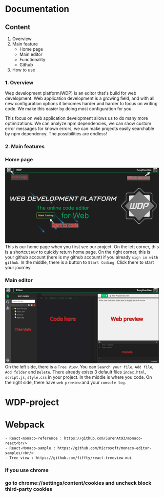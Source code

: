 ﻿# Documentation

## Content
1. Overview
2. Main feature
    * Home page
    * Main editor
    * Functionality
    * Github
3. How to use

### 1. Overview
Wep development platform(WDP) is an editor that's build for web development. Web application development is a growing field, and with all new configuration options it becomes harder and harder to focus on writing code. We make this easier by doing most configuration for you.

This focus on web application development allows us to do many more optimizations. We can analyze npm dependencies, we can show custom error messages for known errors, we can make projects easily searchable by npm dependency. The possibilities are endless!

### 2. Main features
### Home page
![Home page](assets/home.jpg)
This is our home page when you first see our project. 
On the left corner, this is a shortcut `WDP` to quickly return home page. 
On the right corner, this is your github account (here is my github account) if you already `sign in with github`.
In the middle, there is a button to `Start Coding`. Click there to start your journey

### Main editor
![Main editor](assets/main_code.jpg)
On the left side, there is a `Tree View`. You can `Search your file`, `Add file`, `Add folder` and `Delete`. There already exists 3 default files `index.html`, `script.js`, `style.css` in your project.
In the middle is where you code.
On the right side, there have `web preview` and your `console log`.






# WDP-project
# Webpack<br/>
    - React-monaco-reference : https://github.com/SurenAt93/monaco-react<br/>
    - React-Monaco-sample : https://github.com/Microsoft/monaco-editor-samples/<br/>
    - Tree view : https://github.com/fiffty/react-treeview-mui


### if you use chrome
### go to chrome://settings/content/cookies and uncheck block third-party cookies
